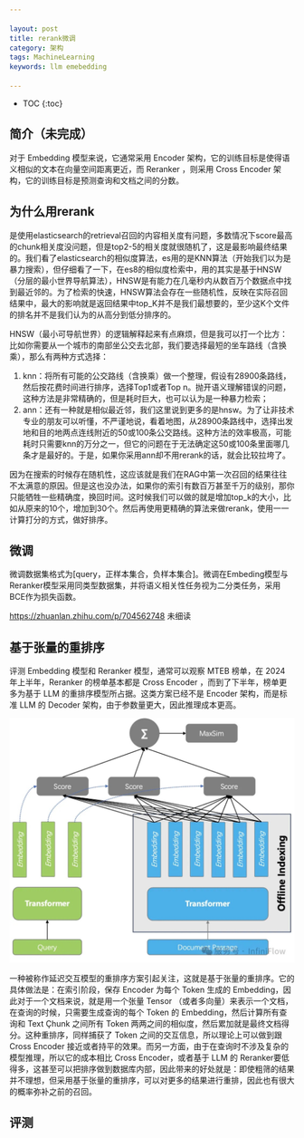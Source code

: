 ```yaml
---

layout: post
title: rerank微调
category: 架构
tags: MachineLearning
keywords: llm emebedding

---
```


<script type="text/javascript" src="http://cdn.mathjax.org/mathjax/latest/MathJax.js?config=default"></script>

* TOC
{:toc}

## 简介（未完成）

对于 Embedding 模型来说，它通常采用 Encoder 架构，它的训练目标是使得语义相似的文本在向量空间距离更近，而 Reranker ，则采用 Cross Encoder 架构，它的训练目标是预测查询和文档之间的分数。

## 为什么用rerank

是使用elasticsearch的retrieval召回的内容相关度有问题，多数情况下score最高的chunk相关度没问题，但是top2-5的相关度就很随机了，这是最影响最终结果的。我们看了elasticsearch的相似度算法，es用的是KNN算法（开始我们以为是暴力搜索），但仔细看了一下，在es8的相似度检索中，用的其实是基于HNSW（分层的最小世界导航算法），HNSW是有能力在几毫秒内从数百万个数据点中找到最近邻的。为了检索的快速，HNSW算法会存在一些随机性，反映在实际召回结果中，最大的影响就是返回结果中top_K并不是我们最想要的，至少这K个文件的排名并不是我们认为的从高分到低分排序的。

HNSW（最小可导航世界）的逻辑解释起来有点麻烦，但是我可以打一个比方：比如你需要从一个城市的南部坐公交去北部，我们要选择最短的坐车路线（含换乘），那么有两种方式选择：
1. knn：将所有可能的公交路线（含换乘）做一个整理，假设有28900条路线，然后按花费时间进行排序，选择Top1或者Top n。抛开语义理解错误的问题，这种方法是非常精确的，但是耗时巨大，也可以认为是一种暴力检索；
2. ann：还有一种就是相似最近邻，我们这里说到更多的是hnsw。为了让非技术专业的朋友可以听懂，不严谨地说，看着地图，从28900条路线中，选择出发地和目的地两点连线附近的50或100条公交路线。这种方法的效率极高，可能耗时只需要knn的万分之一，但它的问题在于无法确定这50或100条里面哪几条才是最好的。于是，如果你采用ann却不用rerank的话，就会比较拉垮了。

因为在搜索的时候存在随机性，这应该就是我们在RAG中第一次召回的结果往往不太满意的原因。但是这也没办法，如果你的索引有数百万甚至千万的级别，那你只能牺牲一些精确度，换回时间。这时候我们可以做的就是增加top_k的大小，比如从原来的10个，增加到30个。然后再使用更精确的算法来做rerank，使用一一计算打分的方式，做好排序。

## 微调

微调数据集格式为[query，正样本集合，负样本集合]。微调在Embeding模型与Reranker模型采用同类型数据集，并将语义相关性任务视为二分类任务，采用BCE作为损失函数。

https://zhuanlan.zhihu.com/p/704562748 未细读

## 基于张量的重排序

评测 Embedding 模型和 Reranker 模型，通常可以观察 MTEB 榜单，在 2024 年上半年，Reranker 的榜单基本都是 Cross Encoder ，而到了下半年，榜单更多为基于 LLM 的重排序模型所占据。这类方案已经不是 Encoder 架构，而是标准 LLM 的 Decoder 架构，由于参数量更大，因此推理成本更高。

![](/public/upload/machine/tensor_rerank.jpg)

一种被称作延迟交互模型的重排序方案引起关注，这就是基于张量的重排序。它的具体做法是：在索引阶段，保存 Encoder 为每个 Token 生成的 Embedding，因此对于一个文档来说，就是用一个张量 Tensor （或者多向量）来表示一个文档，在查询的时候，只需要生成查询的每个 Token 的 Embedding，然后计算所有查询和 Text Çhunk 之间所有 Token 两两之间的相似度，然后累加就是最终文档得分。这种重排序，同样捕获了 Token 之间的交互信息，所以理论上可以做到跟 Cross Encoder 接近或者持平的效果。而另一方面，由于在查询时不涉及复杂的模型推理，所以它的成本相比 Cross Encoder，或者基于 LLM 的 Reranker要低得多，这甚至可以把排序做到数据库内部，因此带来的好处就是：即使粗筛的结果并不理想，但采用基于张量的重排序，可以对更多的结果进行重排，因此也有很大的概率弥补之前的召回。

## 评测

